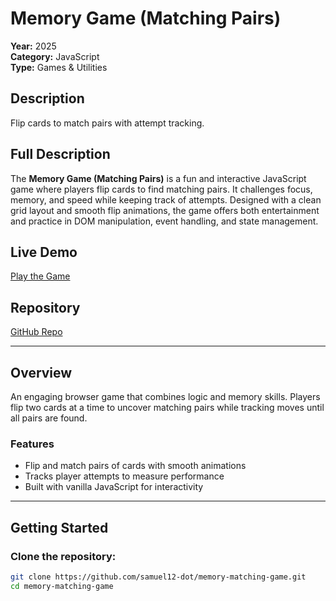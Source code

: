 # Memory Game (Matching Pairs)

**Year:** 2025  
**Category:** JavaScript  
**Type:** Games & Utilities  

## Description  
Flip cards to match pairs with attempt tracking.

## Full Description  
The **Memory Game (Matching Pairs)** is a fun and interactive JavaScript game where players flip cards to find matching pairs. It challenges focus, memory, and speed while keeping track of attempts. Designed with a clean grid layout and smooth flip animations, the game offers both entertainment and practice in DOM manipulation, event handling, and state management.

## Live Demo  
[Play the Game](https://memory-matching-game-roan.vercel.app/)

## Repository  
[GitHub Repo](https://github.com/samuel12-dot/memory-matching-game.git)

---

## Overview  
An engaging browser game that combines logic and memory skills. Players flip two cards at a time to uncover matching pairs while tracking moves until all pairs are found.

### Features  
- Flip and match pairs of cards with smooth animations  
- Tracks player attempts to measure performance  
- Built with vanilla JavaScript for interactivity  

---

## Getting Started  

### Clone the repository:
```bash
git clone https://github.com/samuel12-dot/memory-matching-game.git
cd memory-matching-game
